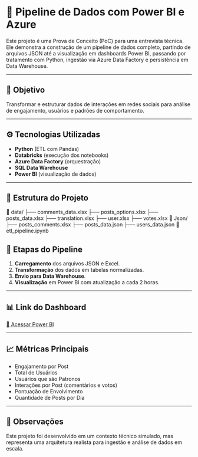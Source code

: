 # 🔄 Pipeline de Dados com Power BI e Azure

Este projeto é uma Prova de Conceito (PoC) para uma entrevista técnica. Ele demonstra a construção de um pipeline de dados completo, partindo de arquivos JSON até a visualização em dashboards Power BI, passando por tratamento com Python, ingestão via Azure Data Factory e persistência em Data Warehouse.

---

## 🧠 Objetivo

Transformar e estruturar dados de interações em redes sociais para análise de engajamento, usuários e padrões de comportamento.

---

## ⚙️ Tecnologias Utilizadas

- **Python** (ETL com Pandas)
- **Databricks** (execução dos notebooks)
- **Azure Data Factory** (orquestração)
- **SQL Data Warehouse**
- **Power BI** (visualização de dados)

---

## 📁 Estrutura do Projeto

📂 data/
├── comments_data.xlsx
├── posts_options.xlsx
├── posts_data.xlsx
├── translation.xlsx
├── user.xlsx
├── votes.xlsx
📂 Json/
├── posts_comments.xlsx
├── posts_data.json
├── users_data.json
📄 etl_pipeline.ipynb

## 🔄 Etapas do Pipeline

1. **Carregamento** dos arquivos JSON e Excel.
2. **Transformação** dos dados em tabelas normalizadas.
3. **Envio para Data Warehouse**.
4. **Visualização** em Power BI com atualização a cada 2 horas.

---

## 📊 Link do Dashboard

[🔗 Acessar Power BI](https://app.powerbi.com/view?r=eyJrIjoiNDQ5MTdlMzAtMDhiMS00ZTUxLWE3N2UtNTU1ZjI5OTg1YTQ2IiwidCI6ImQ5ZDliZDhiLTNmMzQtNDQyMy05MmY5LWNmZTg1NDI1MTY1YSJ9)

---

## 📈 Métricas Principais

- Engajamento por Post
- Total de Usuários
- Usuários que são Patronos
- Interações por Post (comentários e votos)
- Pontuação de Envolvimento
- Quantidade de Posts por Dia

---

## 📌 Observações

Este projeto foi desenvolvido em um contexto técnico simulado, mas representa uma arquitetura realista para ingestão e análise de dados em escala.
